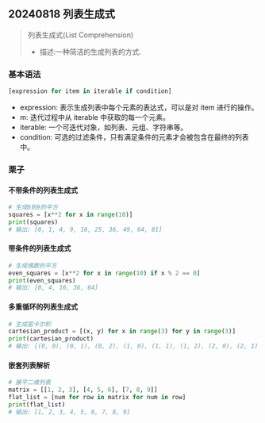 ## 20240818 列表生成式

>列表生成式(List Comprehension)
> - 描述:一种简洁的生成列表的方式.

### 基本语法
```python
[expression for item in iterable if condition]
```
- expression: 表示生成列表中每个元素的表达式，可以是对 item 进行的操作。 
- m: 迭代过程中从 iterable 中获取的每一个元素。 
- iterable: 一个可迭代对象，如列表、元组、字符串等。 
- condition: 可选的过滤条件，只有满足条件的元素才会被包含在最终的列表中。

### 栗子
#### 不带条件的列表生成式
```python
# 生成0到9的平方
squares = [x**2 for x in range(10)]
print(squares)
# 输出: [0, 1, 4, 9, 16, 25, 36, 49, 64, 81]
```
#### 带条件的列表生成式
```python
# 生成偶数的平方
even_squares = [x**2 for x in range(10) if x % 2 == 0]
print(even_squares)
# 输出: [0, 4, 16, 36, 64]
```
#### 多重循环的列表生成式
```python
# 生成笛卡尔积
cartesian_product = [(x, y) for x in range(3) for y in range(3)]
print(cartesian_product)
# 输出: [(0, 0), (0, 1), (0, 2), (1, 0), (1, 1), (1, 2), (2, 0), (2, 1), (2, 2)]
```
#### 嵌套列表解析
```python
# 展平二维列表
matrix = [[1, 2, 3], [4, 5, 6], [7, 8, 9]]
flat_list = [num for row in matrix for num in row]
print(flat_list)
# 输出: [1, 2, 3, 4, 5, 6, 7, 8, 9]
```
